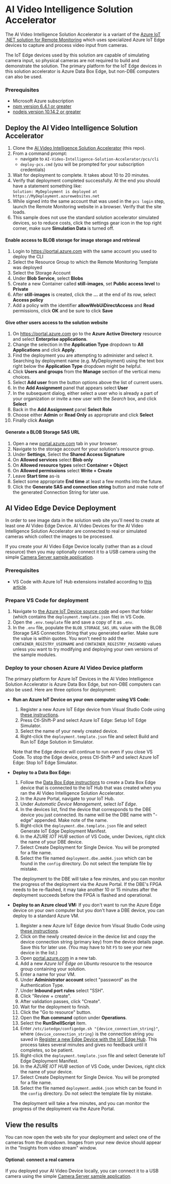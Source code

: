 # AI Video Intelligence Solution Accelerator
The AI Video Intelligence Solution Accelerator is a variant of the
[Azure IoT .NET solution for Remote Monitoring](https://github.com/Azure/azure-iot-pcs-remote-monitoring-dotnet)
which uses specialized Azure IoT Edge devices to capture and process video input from cameras.

The IoT Edge devices used by this solution are capable of simulating camera input, so physical
cameras are not required to build and demonstrate the solution. The primary platform for 
the IoT Edge devices in this solution accelerator is
Azure Data Box Edge, but non-DBE computers can also be used.

### Prerequisites
* Microsoft Azure subscription
* [npm version 6.4.1 or greater](https://www.npmjs.com/get-npm)
* [nodejs version 10.14.2 or greater](https://nodejs.org)

## Deploy the AI Video Intelligence Solution Accelerator

1. Clone the 
[AI Video Intelligence Solution Accelerator](https://github.com/Azure-Samples/AI-Video-Intelligence-Solution-Accelerator)
(this repo).
1. From a command prompt: 
   * navigate to `AI-Video-Intelligence-Solution-Accelerator/pcs/cli`
   * `deploy-pcs.cmd` (you will be prompted for your subscription credentials)
1. Wait for deployment to complete. It takes about 10 to 20 minutes.
1. Verify that deployment completed successfully.  At the end you should have a statement something 
    like:</br> `Solution: MyDeployment is deployed at https://MyDeployment.azurewebsites.net`
1. While signed into the same account that was used in the `pcs login` step, launch the Remote Monitoring 
website in a browser.  Verify that the site loads.
1. This sample does not use the standard solution accelerator simulated devices, so to reduce costs, 
click the settings gear icon in the top right corner, make sure **Simulation Data** is turned off.

#### Enable access to BLOB storage for image storage and retrieval

1. Login to https://portal.azure.com with the same account you used to deploy the CLI
1. Select the Resource Group to which the Remote Monitoring Template was deployed
1. Select the Storage Account
1. Under **Blob Service**, select **Blobs**
1. Create a new Container called **still-images**, set **Public access level** to **Private**
1. After **still-images** is created, click the **...** at the end of its row, select **Access policy**
1. Add a policy with the identifier **allowWebUiDirectAccess** and **Read** permissions, click **OK** 
and be sure to click **Save**

#### Give other users access to the solution website
1. On https://portal.azure.com go to the **Azure Active Directory** resource and select **Enterprise applications**.
1. Change the selection in the **Application Type** dropdown to **All Applications** and click **Apply**.
1. Find the deployment you are attempting to administer and select it. Searching by deployment name (e.g. MyDeployment) 
    using the text box right below the **Application Type** dropdown might be helpful.
1. Click **Users and groups** from the **Manage** section of the vertical menu choices.
1. Select **Add user** from the button options above the list of current users.
1. In the **Add Assignment** panel that appears select **User**
1. In the subsequent dialog, either select a user who is already a part of your organization or invite a new 
    user with the *Search* box, and click **Select**
1. Back in the **Add Assignment** panel **Select Role**
1. Choose either **Admin** or **Read Only** as appropriate and click **Select**
1. Finally click **Assign**

#### Generate a BLOB Storage SAS URL
1. Open a new [portal.azure.com](https://portal.azure.com) 
    tab in your browser.
2. Navigate to the storage account for your solution's resource group.
3. Under **Settings**, Select the **Shared Access Signature**
4. On **Allowed services** select **Blob only**
5. On **Allowed resource types** select **Container + Object**
1. On **Allowed permissions** select **Write + Create**
1. Leave **Start time** as-is
1. Select some appropriate **End time** at least a few months into the future.
1. Click the **Generate SAS and connection string** button and make note
	of the generated Connection String for later use.

## AI Video Edge Device Deployment

In order to see image data
in the solution web site you'll need to create at least one AI Video Edge Device. 
AI Video Devices for the AI Video Intelligence Solution Accelerator are connected to 
real or simulated cameras which collect the images to be processed. 

If you create your AI Video Edge Device locally (rather than as a cloud resource) then
you may optionally connect it to a USB camera using the simple
[Camera Server sample application](edge-device/UsbCamera/readme.md).

### Prerequisites
* VS Code with Azure IoT Hub extensions installed according to 
[this article](https://docs.microsoft.com/en-us/azure/iot-edge/how-to-vs-code-develop-module).

### Prepare VS Code for deployment
1. Navigate to [the Azure IoT Device source code](edge-device/AIVideoEdgeDevice/EdgeDevice/readme.md)
    and open that folder (which contains the `deployment.template.json` file) in VS Code.
2. Open the `.env.template` file and save a copy of it as `.env`.
3. In the `.env` file, populate the `BLOB_STORAGE_SAS_URL` value with the BLOB Storage SAS
    Connection String that you generated earlier. Make sure the value is within quotes. 
    You won't need to add the `CONTAINER_REGISTRY_USERNAME` and `CONTAINER_REGISTRY_PASSWORD` 
    values unless you want to try modifying and
    deploying your own versions of the sample modules.

### Deploy to your chosen Azure AI Video Device platform
The primary platform for Azure IoT Devices in the AI Video Intelligence Solution Accelerator is
Azure Data Box Edge, but non-DBE computers can also be used. Here are three options for deployment:
* **Run an Azure IoT Device on your own computer using VS Code:** 
    1. Register a new Azure IoT Edge device from Visual Studio Code using 
    [these instructions](https://docs.microsoft.com/en-us/azure/iot-edge/how-to-register-device-vscode).
    1. Press Ctl-Shift-P and select Azure IoT Edge: Setup IoT Edge Simulator.
    3. Select the name of your newly created device.
    4. Right-click the `deployment.template.json` file and select Build and Run IoT Edge
        Solution in Simulator.

    Note that the Edge device will continue to run even if you close VS Code. To stop the Edge device,
    press Ctl-Shift-P and select Azure IoT Edge: Stop IoT Edge Simulator.

*  **Deploy to a Data Box Edge:** 
    1. Follow the 
       [Data Box Edge instructions](https://docs.microsoft.com/en-us/azure/databox-online/data-box-edge-deploy-configure-compute-advanced) 
       to create a Data Box Edge device that is connected to the IoT Hub that was created 
        when you ran the AI Video Intelligence Solution Accelerator. 
    2. In the Azure Portal, navigate to your IoT Hub.
    1. Under *Automatic Device Management*, select *IoT Edge*.
    4. In the devices list, find the device that corresponds to the DBE device you
        just connected. Its name will be the DBE name with "-edge" appended. Make note of the name.
    3. Right-click the `deployment.dbe.template.json` file and select Generate IoT Edge Deployment Manifest.
    8. In the *AZURE IOT HUB* section of VS Code, under Devices, right click the name of your DBE device.
    7. Select Create Deployment for Single Device. You will be prompted for a file name.
    8. Select the file named `deployment.dbe.amd64.json` which can be found in the `config` directory.
        Do not select the template file by mistake.
    
    The deployment to the DBE will take a few minutes, and you can monitor the progress of the deployment via the 
    Azure Portal. If the DBE's FPGA needs to be re-flashed, it may take another 10 or 15 minutes after the 
    deployment succeeds before the FPGA is flashed and operational.

* **Deploy to an Azure cloud VM:** If you don't want to run the Azure Edge device on your own computer but
    you don't have a DBE device, you can deploy to a standard Azure VM.

    1. Register a new Azure IoT Edge device from Visual Studio Code using 
    [these instructions](https://docs.microsoft.com/en-us/azure/iot-edge/how-to-register-device-vscode).
    1. Click on the newly created device in the device list and copy the device connection string
       (primary key) from the device details page. Save this for later use. (You may have to hit
        `F5` to see your new device in the list.)
    1. Open [portal.azure.com](https://portal.azure.com) in a new tab.
    2. Add a new *Azure IoT Edge on Ubuntu* resource to the resource group containing your solution.
    3. Enter a name for your VM.
    3. Under **Administrator account** select "password" as the Authentication Type.
    4. Under **Inbound port rules** select "SSH".
    3. Click "Review + create".
    7. After validation passes, click "Create".
    6. Wait for the deployment to finish.
    8. Click the "Go to resource" button.
    9. Open the **Run command** option under **Operations**.
    10. Select the **RunShellScript** item.
    11. Enter `/etc/iotedge/configedge.sh "{device_connection_string}"`, where
        `{device_connection_string}` is the connection string you saved in
        [Register a new Edge Device with the IoT Edge Hub](#register-a-new-edge-device-with-the-iot-edge-hub). This process takes several minutes and gives no feedback until it completes,
        so be patient.
    3. Right-click the `deployment.template.json` file and select Generate IoT Edge Deployment Manifest.
    8. In the *AZURE IOT HUB* section of VS Code, under Devices, right click the name of your device.
    7. Select Create Deployment for Single Device. You will be prompted for a file name.
    8. Select the file named `deployment.amd64.json` which can be found in the `config` directory.
        Do not select the template file by mistake.

    The deployment will take a few minutes, and you can monitor the progress of the deployment via the 
    Azure Portal.

## View the results

You can now open the web site for your deployment and select one of the cameras from the dropdown.
Images from your new device should appear in the "Insights from video stream" window.

#### Optional: connect a real camera
If you deployed your AI Video Device locally, you can connect it to a USB camera using the simple
[Camera Server sample application](edge-device/UsbCamera/readme.md).


